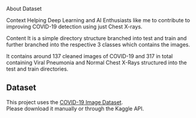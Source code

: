 About Dataset

Context
Helping Deep Learning and AI Enthusiasts like me to contribute to improving COVID-19 detection using just Chest X-rays.

Content
It is a simple directory structure branched into test and train and further branched into the respective 3 classes which contains the images.

It contains around 137 cleaned images of COVID-19 and 317 in total containing Viral Pneumonia and Normal Chest X-Rays structured into the test and train directories.

## Dataset
This project uses the [COVID-19 Image Dataset](https://www.kaggle.com/datasets/pranavraikokte/covid19-image-dataset).  
Please download it manually or through the Kaggle API.
